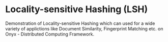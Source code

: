 # Locality-sensitive Hashing (LSH)

Demonstration of Locality-sensitive Hashing which can used for a wide variety of applictions like Document Similarity, Fingerprint Matching etc. on Onyx - Distributed Computing Framework.

